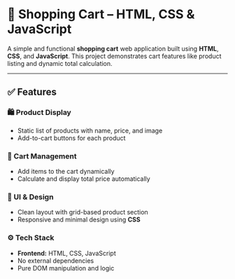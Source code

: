 # 🛒 Shopping Cart – HTML, CSS & JavaScript

A simple and functional **shopping cart** web application built using  **HTML**, **CSS**, and **JavaScript**. This project demonstrates  cart features like product listing and dynamic total calculation.

---

## ✅ Features

### 🛍️ Product Display
- Static list of products with name, price, and image
- Add-to-cart buttons for each product

### 🛒 Cart Management
- Add items to the cart dynamically
- Calculate and display total price automatically

### 🎨 UI & Design
- Clean layout with grid-based product section
- Responsive and minimal design using **CSS**

### ⚙️ Tech Stack

- **Frontend:** HTML, CSS, JavaScript 
- No external dependencies
- Pure DOM manipulation and logic



